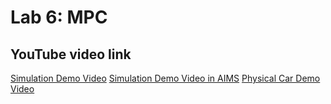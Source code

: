 # Lab 6: MPC

## YouTube video link
[Simulation Demo Video](https://youtu.be/OKlmqVI4LMo)
[Simulation Demo Video in AIMS](https://youtu.be/FAS-5coZDoA)
[Physical Car Demo Video](https://drive.google.com/drive/folders/1AsByzgu5m45bqKEMSbGrijx2kI6PYQlU?usp=sharing)